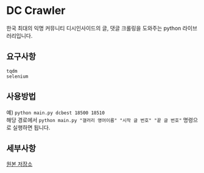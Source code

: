 # DC Crawler
한국 최대의 익명 커뮤니티 디시인사이드의 글, 댓글 크롤링을 도와주는 python 라이브러리입니다.

## 요구사항
`tqdm`  
`selenium`

## 사용방법
예) `python main.py dcbest 18500 18510`  
해당 경로에서 `python main.py "갤러리 영어이름" "시작 글 번호" "끝 글 번호"`
명령으로 실행하면 됩니다.

## 세부사항
[원본 저장소](https://github.com/seunghyukcho/dc-crawler)